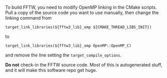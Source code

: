 To build FFTW, you need to modify OpenMP linking in the CMake scripts.
Pull a copy of the source code you want to use manually, then change the
linking command from
```
target_link_libraries(${fftw3_lib}_omp ${CMAKE_THREAD_LIBS_INIT})
```
to
```
target_link_libraries(${fftw3_lib}_omp OpenMP::OpenMP_C)
```
and remove the line setting the `target_compile_options`.

**Do not** check-in the FFTW source code. Most of this is autogenerated stuff,
and it will make this software repo get huge.
